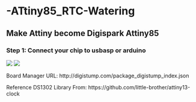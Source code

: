 # -ATtiny85_RTC-Watering
<h2>Make Attiny become Digispark Attiny85</h2>
<h3>Step 1: Connect your chip to usbasp or arduino</h3>
<img src="https://user-images.githubusercontent.com/57071897/157094764-244a354f-0764-4a86-873f-faf7e09841ed.png"></img>
<img src="https://user-images.githubusercontent.com/57071897/157094881-393dc443-92d6-4d0a-9770-fc07436e300b.png"></img>

<p>Board Manager URL: http://digistump.com/package_digistump_index.json</p>
<p>Reference DS1302 Library From: https://github.com/little-brother/attiny13-clock</p>
